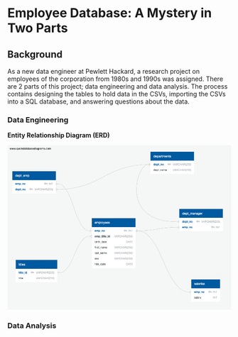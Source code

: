 # Employee Database: A Mystery in Two Parts

## Background

As a new data engineer at Pewlett Hackard, a research project on employees of the corporation from 1980s and 1990s was assigned. There are 2 parts of this project; data engineering and data analysis. The process contains designing the tables to hold data in the CSVs, importing the CSVs into a SQL database, and answering questions about the data. 

### Data Engineering

**Entity Relationship Diagram (ERD)**

<p align="center">
  <img src="Images/employee_DBD.png">
</p>

### Data Analysis

